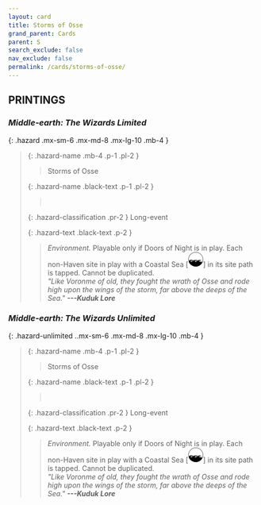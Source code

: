 ```yaml
---
layout: card
title: Storms of Osse
grand_parent: Cards
parent: S
search_exclude: false
nav_exclude: false
permalink: /cards/storms-of-osse/
---
```


## PRINTINGS


### _Middle-earth: The Wizards Limited_

{: .hazard .mx-sm-6 .mx-md-8 .mx-lg-10 .mb-4 }
> {: .hazard-name .mb-4 .p-1 .pl-2 }
> > <div class="hazard-mp"></div>
> > <div class="card-name">Storms of Osse</div>
>
> {: .hazard-name .black-text .p-1 .pl-2 }
> > &nbsp;
>
> {: .hazard-classification .pr-2 }
> Long-event
>
> {: .hazard-text .black-text .p-2 }
> > _Environment._ Playable only if Doors of Night is in play. Each non-Haven site in play with a Coastal Sea \[![](/assets/images/coastalsea.svg)] in its site path is tapped. Cannot be duplicated. <br>_"Like Voronme of old, they fought the wrath of Osse and rode high upon the wings of the storm, far above the deeps of the Sea."_ ***---&#65279;Kuduk Lore*** 
>

### _Middle-earth: The Wizards Unlimited_

{: .hazard-unlimited ..mx-sm-6 .mx-md-8 .mx-lg-10 .mb-4 }
> {: .hazard-name .mb-4 .p-1 .pl-2 }
> > <div class="hazard-mp"></div>
> > <div class="card-name">Storms of Osse</div>
>
> {: .hazard-name .black-text .p-1 .pl-2 }
> > &nbsp;
>
> {: .hazard-classification .pr-2 }
> Long-event
>
> {: .hazard-text .black-text .p-2 }
> > _Environment._ Playable only if Doors of Night is in play. Each non-Haven site in play with a Coastal Sea \[![](/assets/images/coastalsea.svg)] in its site path is tapped. Cannot be duplicated. <br>_"Like Voronme of old, they fought the wrath of Osse and rode high upon the wings of the storm, far above the deeps of the Sea."_ ***---&#65279;Kuduk Lore*** 
>
